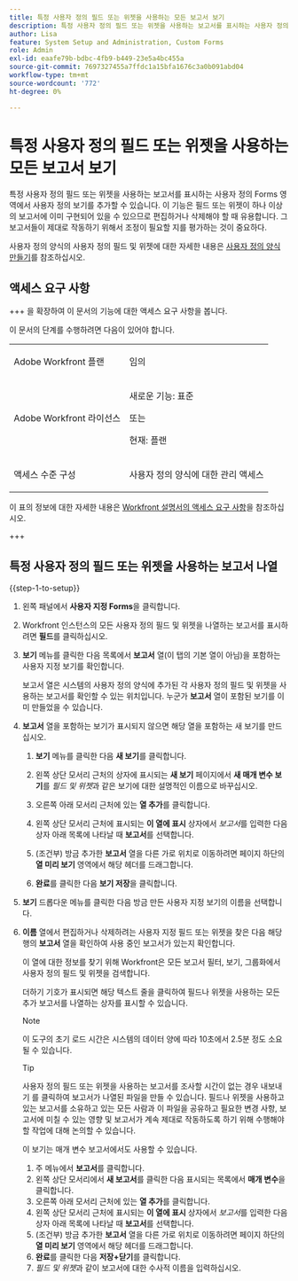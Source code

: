 ```yaml
---
title: 특정 사용자 정의 필드 또는 위젯을 사용하는 모든 보고서 보기
description: 특정 사용자 정의 필드 또는 위젯을 사용하는 보고서를 표시하는 사용자 정의 Forms 영역에서 사용자 정의 보기를 추가할 수 있습니다. 이 기능은 필드 또는 위젯이 하나 이상의 보고서에 이미 구현되어 있을 수 있으므로 편집하거나 삭제해야 할 때 유용합니다. 그 보고서들이 제대로 작동하기 위해서 조정이 필요할 지를 평가하는 것이 중요하다.
author: Lisa
feature: System Setup and Administration, Custom Forms
role: Admin
exl-id: eaafe79b-bdbc-4fb9-b449-23e5a4bc455a
source-git-commit: 7697327455a7ffdc1a15bfa1676c3a0b091abd04
workflow-type: tm+mt
source-wordcount: '772'
ht-degree: 0%

---
```


# 특정 사용자 정의 필드 또는 위젯을 사용하는 모든 보고서 보기

특정 사용자 정의 필드 또는 위젯을 사용하는 보고서를 표시하는 사용자 정의 Forms 영역에서 사용자 정의 보기를 추가할 수 있습니다. 이 기능은 필드 또는 위젯이 하나 이상의 보고서에 이미 구현되어 있을 수 있으므로 편집하거나 삭제해야 할 때 유용합니다. 그 보고서들이 제대로 작동하기 위해서 조정이 필요할 지를 평가하는 것이 중요하다.

사용자 정의 양식의 사용자 정의 필드 및 위젯에 대한 자세한 내용은 [사용자 정의 양식 만들기](/help/quicksilver/administration-and-setup/customize-workfront/create-manage-custom-forms/form-designer/design-a-form/design-a-form.md)를 참조하십시오.

## 액세스 요구 사항

+++ 을 확장하여 이 문서의 기능에 대한 액세스 요구 사항을 봅니다.

이 문서의 단계를 수행하려면 다음이 있어야 합니다.

<table style="table-layout:auto"> 
 <col> 
 <col> 
 <tbody> 
  <tr data-mc-conditions=""> 
   <td role="rowheader"> <p>Adobe Workfront 플랜</p> </td> 
   <td>임의</td> 
  </tr> 
  <tr> 
   <td role="rowheader">Adobe Workfront 라이선스</td> 
   <td>
   <p>새로운 기능: 표준</p>
   <p>또는</p>
   <p>현재: 플랜</p></td>
  </tr> 
  <tr data-mc-conditions=""> 
   <td role="rowheader">액세스 수준 구성</td> 
   <td> <p>사용자 정의 양식에 대한 관리 액세스</p> </td> 
  </tr> 
 </tbody> 
</table>

이 표의 정보에 대한 자세한 내용은 [Workfront 설명서의 액세스 요구 사항](/help/quicksilver/administration-and-setup/add-users/access-levels-and-object-permissions/access-level-requirements-in-documentation.md)을 참조하십시오.

+++

## 특정 사용자 정의 필드 또는 위젯을 사용하는 보고서 나열

{{step-1-to-setup}}

1. 왼쪽 패널에서 **사용자 지정 Forms**&#x200B;을 클릭합니다.
1. Workfront 인스턴스의 모든 사용자 정의 필드 및 위젯을 나열하는 보고서를 표시하려면 **필드**&#x200B;를 클릭하십시오.

1. **보기** 메뉴를 클릭한 다음 목록에서 **보고서** 열(이 탭의 기본 열이 아님)을 포함하는 사용자 지정 보기를 확인합니다.

   보고서 열은 시스템의 사용자 정의 양식에 추가된 각 사용자 정의 필드 및 위젯을 사용하는 보고서를 확인할 수 있는 위치입니다. 누군가 **보고서** 열이 포함된 보기를 이미 만들었을 수 있습니다.

1. **보고서** 열을 포함하는 보기가 표시되지 않으면 해당 열을 포함하는 새 보기를 만드십시오.

   1. **보기** 메뉴를 클릭한 다음 **새 보기**&#x200B;를 클릭합니다.

   1. 왼쪽 상단 모서리 근처의 상자에 표시되는 **새 보기** 페이지에서 **새 매개 변수 보기**&#x200B;를 *필드 및 위젯*&#x200B;과 같은 보기에 대한 설명적인 이름으로 바꾸십시오.

   1. 오른쪽 아래 모서리 근처에 있는 **열 추가**&#x200B;를 클릭합니다.
   1. 왼쪽 상단 모서리 근처에 표시되는 **이 열에 표시** 상자에서 *보고서*&#x200B;를 입력한 다음 상자 아래 목록에 나타날 때 **보고서**&#x200B;를 선택합니다.

   1. (조건부) 방금 추가한 **보고서** 열을 다른 가로 위치로 이동하려면 페이지 하단의 **열 미리 보기** 영역에서 해당 헤더를 드래그합니다.

   1. **완료**&#x200B;를 클릭한 다음 **보기 저장**&#x200B;을 클릭합니다.

1. **보기** 드롭다운 메뉴를 클릭한 다음 방금 만든 사용자 지정 보기의 이름을 선택합니다.
1. **이름** 열에서 편집하거나 삭제하려는 사용자 지정 필드 또는 위젯을 찾은 다음 해당 행의 **보고서** 열을 확인하여 사용 중인 보고서가 있는지 확인합니다.

   이 열에 대한 정보를 찾기 위해 Workfront은 모든 보고서 필터, 보기, 그룹화에서 사용자 정의 필드 및 위젯을 검색합니다.

   더하기 기호가 표시되면 해당 텍스트 줄을 클릭하여 필드나 위젯을 사용하는 모든 추가 보고서를 나열하는 상자를 표시할 수 있습니다.

   >[!NOTE]
   >
   >이 도구의 초기 로드 시간은 시스템의 데이터 양에 따라 10초에서 2.5분 정도 소요될 수 있습니다.

   >[!TIP]
   >
   >사용자 정의 필드 또는 위젯을 사용하는 보고서를 조사할 시간이 없는 경우 내보내기 를 클릭하여 보고서가 나열된 파일을 만들 수 있습니다. 필드나 위젯을 사용하고 있는 보고서를 소유하고 있는 모든 사람과 이 파일을 공유하고 필요한 변경 사항, 보고서에 미칠 수 있는 영향 및 보고서가 계속 제대로 작동하도록 하기 위해 수행해야 할 작업에 대해 논의할 수 있습니다.
   >
   >이 보기는 매개 변수 보고서에서도 사용할 수 있습니다.
   >      
   > 1. 주 메뉴에서 **보고서**&#x200B;를 클릭합니다.
   > 1. 왼쪽 상단 모서리에서 **새 보고서**&#x200B;를 클릭한 다음 표시되는 목록에서 **매개 변수**&#x200B;을 클릭합니다.
   > 1. 오른쪽 아래 모서리 근처에 있는 **열 추가**&#x200B;를 클릭합니다.
   > 1. 왼쪽 상단 모서리 근처에 표시되는 **이 열에 표시** 상자에서 *보고서*&#x200B;를 입력한 다음 상자 아래 목록에 나타날 때 **보고서**&#x200B;를 선택합니다.
   > 1. (조건부) 방금 추가한 **보고서** 열을 다른 가로 위치로 이동하려면 페이지 하단의 **열 미리 보기** 영역에서 해당 헤더를 드래그합니다.
   > 1. **완료**&#x200B;를 클릭한 다음 **저장+닫기**&#x200B;를 클릭합니다.
   > 1. *필드 및 위젯*&#x200B;과 같이 보고서에 대한 수사적 이름을 입력하십시오.
